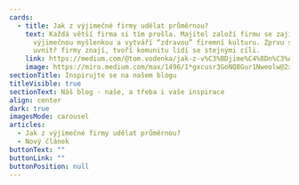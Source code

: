 ```yaml
---
cards:
  - title: Jak z výjimečné firmy udělat průměrnou?
    text: Každá větší firma si tím prošla. Majitel založí firmu se zajímavou,
      výjimečnou myšlenkou a vytváří “zdravou” firemní kulturu. Zprvu se všichni
      uvnitř firmy znají, tvoří komunitu lidí se stejnými cíli.
    link: https://medium.com/@tom.vodenka/jak-z-v%C3%BDjime%C4%8Dn%C3%A9-firmy-ud%C4%9Blat-pr%C5%AFm%C4%9Brnou-8d6319171262
    image: https://miro.medium.com/max/1496/1*gxcusr3GoNQ8Gur1Nweolw@2x.jpeg
sectionTitle: Inspirujte se na našem blogu
titleVisible: true
sectionText: Náš blog - naše, a třeba i vaše inspirace
align: center
dark: true
imagesMode: carousel
articles:
  - Jak z výjimečné firmy udělat průměrnou?
  - Nový článek
buttonText: ""
buttonLink: ""
buttonPosition: null
---
```

